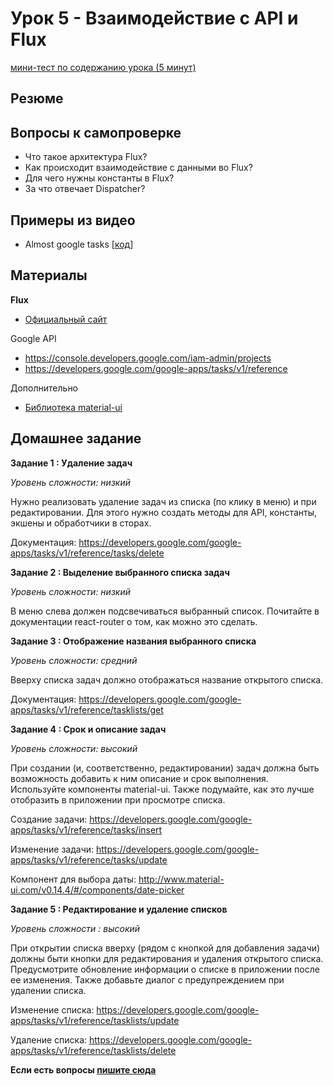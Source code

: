 # Урок 5 - Взаимодействие с API и Flux

[мини-тест по содержанию урока (5 минут)](http://itsquiz.com/activations/575824c2a26fab800747629a?ref=reactjs-essential)

## Резюме

## Вопросы к самопроверке

 - Что такое архитектура Flux?
 - Как происходит взаимодействие с данными во Flux?
 - Для чего нужны константы в Flux?
 - За что отвечает Dispatcher?

## Примеры из видео

 - Almost google tasks [[код]](/05-flux/00-tasks-app)

## Материалы

**Flux**

 - [Oфициальный сайт](https://facebook.github.io/flux/)

Google API

 - https://console.developers.google.com/iam-admin/projects
 - https://developers.google.com/google-apps/tasks/v1/reference

Дополнительно

 - [Библиотека material-ui](http://material-ui.com)

## Домашнее задание

**Задание 1 : Удаление задач**

_Уровень сложности: низкий_

Нужно реализовать удаление задач из списка (по клику в меню) и при редактировании. Для этого нужно создать методы для API, константы, экшены и обработчики в сторах.

Документация: https://developers.google.com/google-apps/tasks/v1/reference/tasks/delete

**Задание 2 : Выделение выбранного списка задач**

_Уровень сложности: низкий_

В меню слева должен подсвечиваться выбранный список. Почитайте в документации react-router о том, как можно это сделать.

**Задание 3 : Отображение названия выбранного списка**

_Уровень сложности: средний_

Вверху списка задач должно отображаться название открытого списка.

Документация: https://developers.google.com/google-apps/tasks/v1/reference/tasklists/get

**Задание 4 : Срок и описание задач**

_Уровень сложности: высокий_

При создании (и, соответственно, редактировании) задач должна быть возможность добавить к ним описание и срок выполнения. Используйте компоненты material-ui. Также подумайте, как это лучше отобразить в приложении при просмотре списка.

Создание задачи: https://developers.google.com/google-apps/tasks/v1/reference/tasks/insert

Изменение задачи: https://developers.google.com/google-apps/tasks/v1/reference/tasks/update

Компонент для выбора даты: http://www.material-ui.com/v0.14.4/#/components/date-picker

**Задание 5 : Редактирование и удаление списков**

_Уровень сложности : высокий_

При открытии списка вверху (рядом с кнопкой для добавления задачи) должны быти кнопки для редактирования и удаления открытого списка. Предусмотрите обновление информации о списке в приложении после ее изменения. Также добавьте диалог с предупреждением при удалении списка.

Изменение списка: https://developers.google.com/google-apps/tasks/v1/reference/tasklists/update

Удаление списка: https://developers.google.com/google-apps/tasks/v1/reference/tasklists/delete

**Если есть вопросы [пишите сюда](https://github.com/krambertech/react-essential-course/issues/new)**
